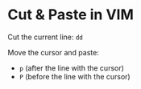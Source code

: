 # Cut & Paste in VIM

Cut the current line: `dd`

Move the cursor and paste: 
- `p` (after the line with the cursor)
- `P` (before the line with the cursor)
